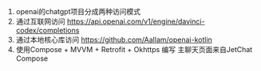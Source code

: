 1. openai的chatgpt项目分成两种访问模式
2. 通过互联网访问 https://api.openai.com/v1/engine/davinci-codex/completions
3. 通过本地核心库访问  https://github.com/Aallam/openai-kotlin
4. 使用Compose + MVVM + Retrofit + Okhttps 编写 主聊天页面来自JetChat Compose